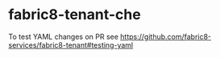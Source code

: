 # fabric8-tenant-che

To test YAML changes on PR see https://github.com/fabric8-services/fabric8-tenant#testing-yaml
